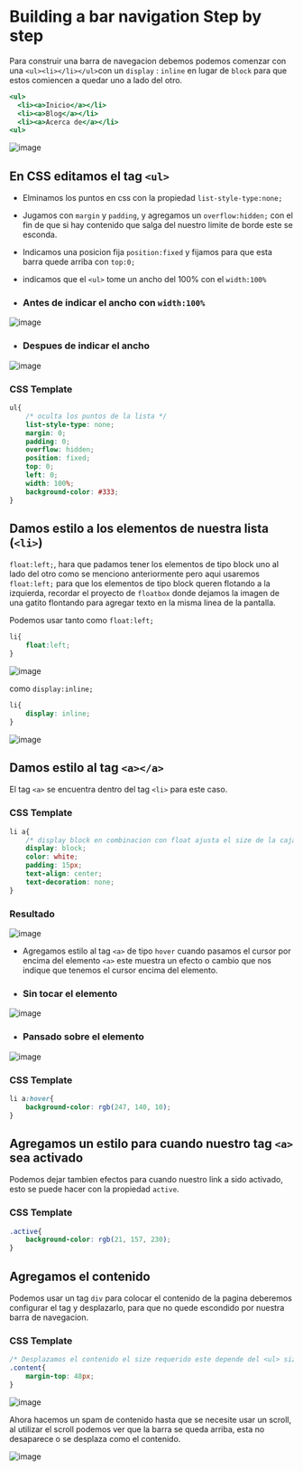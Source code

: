 # Building a bar navigation Step by step 

Para construir una barra de navegacion debemos podemos comenzar con una ``<ul><li></li></ul>``con un ``display`` : ``inline`` en lugar de ``block`` para que estos comiencen a quedar uno a lado del otro.

```.html
<ul>
  <li><a>Inicio</a></li>
  <li><a>Blog</a></li>
  <li><a>Acerca de</a></li>
<ul>
```
![image](https://user-images.githubusercontent.com/42829215/184506107-0ba5a0e7-a3b6-44fe-bf34-3e7dcf38a811.png)

## En CSS editamos el tag ``<ul>``
- Elminamos los puntos en css con la propiedad ``list-style-type:none;``
- Jugamos con ``margin``  y ``padding``, y agregamos un ``overflow:hidden;`` con el fin de que si hay contenido que salga del nuestro limite de borde este se esconda.
- Indicamos una posicion fija ``position:fixed`` y  fijamos para que esta  barra quede arriba con ``top:0;``
- indicamos que el ``<ul>`` tome un ancho del 100% con el ``width:100%``

- ### Antes de indicar el ancho con ``width:100%``
![image](https://user-images.githubusercontent.com/42829215/184506321-ceb971de-83e7-4ee6-8275-3bdbd04f9a7e.png)
- ### Despues de indicar el ancho
![image](https://user-images.githubusercontent.com/42829215/184506371-2c130dd8-300c-4efe-8074-34f85769d9aa.png)

### CSS Template
```.css
ul{
    /* oculta los puntos de la lista */
    list-style-type: none;
    margin: 0;
    padding: 0;
    overflow: hidden;
    position: fixed;
    top: 0;
    left: 0;
    width: 100%;
    background-color: #333;
}
```

## Damos estilo a los elementos de nuestra lista (``<li>``)
``float:left;``, hara que padamos tener los elementos de tipo block uno al lado del otro como se menciono anteriormente pero aqui usaremos ``float:left;`` para que los elementos de tipo block queren flotando a la izquierda, recordar el proyecto de ``floatbox`` donde dejamos la imagen de una gatito flontando para agregar texto en la misma linea de la pantalla.

Podemos usar tanto como ``float:left;`` 
```.css
li{
    float:left;
}
```
![image](https://user-images.githubusercontent.com/42829215/184506640-2a5462ed-2461-4f38-a1f7-e1dddfcd048e.png)

como ``display:inline;`` 
```.css
li{
    display: inline;
}
```

![image](https://user-images.githubusercontent.com/42829215/184506577-e7c61312-bbdb-4f4c-9f0c-0e25b7c7115e.png)


## Damos estilo al tag ``<a></a>``
El tag ``<a>``  se encuentra dentro del tag ``<li>``  para este caso.


### CSS Template
```.css
li a{
    /* display block en combinacion con float ajusta el size de la caja  */
    display: block;
    color: white;
    padding: 15px;
    text-align: center;
    text-decoration: none;
}
```
### Resultado
![image](https://user-images.githubusercontent.com/42829215/184507229-6f12dd39-fba0-4cc7-aab6-f137d176465d.png)


- Agregamos estilo al tag ``<a>`` de tipo ``hover`` cuando pasamos el cursor por encima del elemento ``<a>`` este muestra un efecto o cambio que nos indique que tenemos el cursor encima del elemento.

- ### Sin tocar el elemento
![image](https://user-images.githubusercontent.com/42829215/184507394-3efe12b2-903b-4cc9-a812-2ab81c069d8b.png)
- ### Pansado sobre el elemento
![image](https://user-images.githubusercontent.com/42829215/184507422-f08515ba-7607-4b01-b3d8-f73a39246541.png)

### CSS Template
```.css
li a:hover{
    background-color: rgb(247, 140, 10);
}
```

## Agregamos un estilo para cuando nuestro tag ``<a>`` sea activado
Podemos dejar tambien efectos para cuando nuestro link a sido activado, esto se puede hacer con la propiedad ``active``.

### CSS Template
```.css
.active{
    background-color: rgb(21, 157, 230);
}

```

## Agregamos el contenido 
Podemos usar un tag  ``div`` para colocar el contenido de la pagina deberemos configurar el tag y desplazarlo, para que no quede escondido por nuestra barra de navegacion.

### CSS Template
```..css
/* Desplazamos el contenido el size requerido este depende del <ul> size */
.content{
    margin-top: 48px;
}
```
![image](https://user-images.githubusercontent.com/42829215/184507987-16ee6a15-553b-48c4-bc3e-0da912c35134.png)

Ahora hacemos un spam de contenido hasta que se necesite usar un scroll, al utilizar el scroll podemos ver que la barra se queda arriba, esta no desaparece o se desplaza como el contenido.

![image](https://user-images.githubusercontent.com/42829215/184508038-88991aa6-6e02-441d-a3b6-3f841a94dc0a.png)

